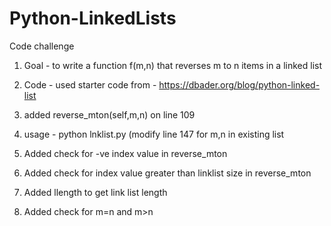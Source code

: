 # Python-LinkedLists

Code challenge

1. Goal - to write a function f(m,n) that reverses m to n items in a linked list

2. Code - used starter code from - https://dbader.org/blog/python-linked-list

3. added reverse_mton(self,m,n) on line 109

4. usage - python lnklist.py (modify line 147 for m,n in existing list

5. Added check for -ve index value in reverse_mton

6. Added check for index value greater than linklist size in reverse_mton

7. Added llength to get link list length

8. Added check for m=n and m>n
